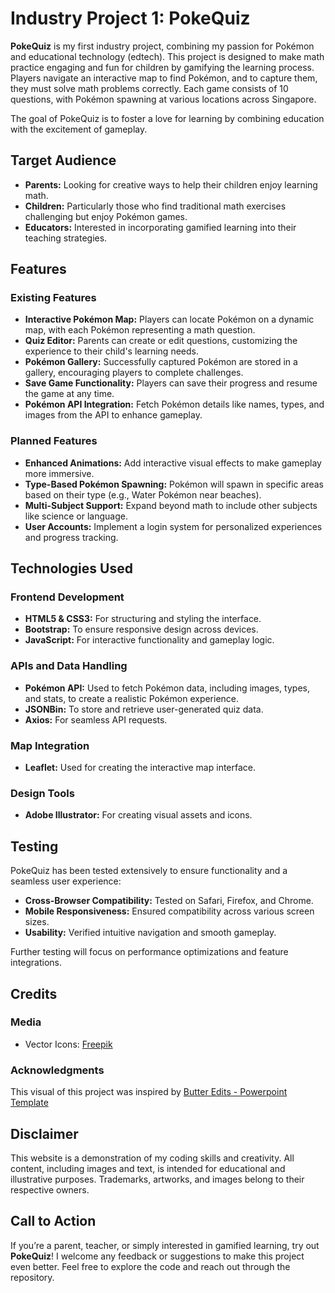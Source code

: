# Industry Project 1: PokeQuiz  

**PokeQuiz** is my first industry project, combining my passion for Pokémon and educational technology (edtech). This project is designed to make math practice engaging and fun for children by gamifying the learning process. Players navigate an interactive map to find Pokémon, and to capture them, they must solve math problems correctly. Each game consists of 10 questions, with Pokémon spawning at various locations across Singapore.  

The goal of PokeQuiz is to foster a love for learning by combining education with the excitement of gameplay.  


## Target Audience  
- **Parents:** Looking for creative ways to help their children enjoy learning math.  
- **Children:** Particularly those who find traditional math exercises challenging but enjoy Pokémon games.  
- **Educators:** Interested in incorporating gamified learning into their teaching strategies.  


## Features  

### Existing Features  
- **Interactive Pokémon Map:** Players can locate Pokémon on a dynamic map, with each Pokémon representing a math question.  
- **Quiz Editor:** Parents can create or edit questions, customizing the experience to their child's learning needs.  
- **Pokémon Gallery:** Successfully captured Pokémon are stored in a gallery, encouraging players to complete challenges.  
- **Save Game Functionality:** Players can save their progress and resume the game at any time.  
- **Pokémon API Integration:** Fetch Pokémon details like names, types, and images from the API to enhance gameplay.  

### Planned Features  
- **Enhanced Animations:** Add interactive visual effects to make gameplay more immersive.  
- **Type-Based Pokémon Spawning:** Pokémon will spawn in specific areas based on their type (e.g., Water Pokémon near beaches).  
- **Multi-Subject Support:** Expand beyond math to include other subjects like science or language.  
- **User Accounts:** Implement a login system for personalized experiences and progress tracking.  


## Technologies Used  

### Frontend Development  
- **HTML5 & CSS3:** For structuring and styling the interface.  
- **Bootstrap:** To ensure responsive design across devices.  
- **JavaScript:** For interactive functionality and gameplay logic.  

### APIs and Data Handling  
- **Pokémon API:** Used to fetch Pokémon data, including images, types, and stats, to create a realistic Pokémon experience.  
- **JSONBin:** To store and retrieve user-generated quiz data.  
- **Axios:** For seamless API requests.  

### Map Integration  
- **Leaflet:** Used for creating the interactive map interface.  

### Design Tools  
- **Adobe Illustrator:** For creating visual assets and icons.  


## Testing  

PokeQuiz has been tested extensively to ensure functionality and a seamless user experience:  
- **Cross-Browser Compatibility:** Tested on Safari, Firefox, and Chrome.  
- **Mobile Responsiveness:** Ensured compatibility across various screen sizes.  
- **Usability:** Verified intuitive navigation and smooth gameplay.  

Further testing will focus on performance optimizations and feature integrations.  


## Credits  

### Media  
- Vector Icons: [Freepik](https://www.freepik.com/)  

### Acknowledgments  
This visual of this project was inspired by [Butter Edits - Powerpoint Template](https://www.youtube.com/watch?v=nQyV8qomoW4)


## Disclaimer  

This website is a demonstration of my coding skills and creativity. All content, including images and text, is intended for educational and illustrative purposes. Trademarks, artworks, and images belong to their respective owners.  


## Call to Action  

If you’re a parent, teacher, or simply interested in gamified learning, try out **PokeQuiz**! I welcome any feedback or suggestions to make this project even better. Feel free to explore the code and reach out through the repository.  
